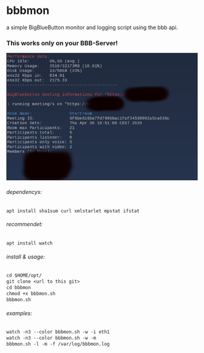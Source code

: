 # bbbmon
a simple BigBlueButton monitor and logging script using the bbb api.

### This works only on your BBB-Server!

![alt text](https://github.com/chillje/bbbmon/blob/master/figures/bbbmon_watch-mode.png?raw=true "bbbmon watch-mode")




###### dependencys:
```
apt install sha1sum curl xmlstarlet mpstat ifstat
```
###### recommendet:
```
apt install watch
```

###### install & usage:
```
cd $HOME/opt/
git clone <url to this git>
cd bbbmon
chmod +x bbbmon.sh
bbbmon.sh
```

###### examples:
```
watch -n3 --color bbbmon.sh -w -i eth1
watch -n3 --color bbbmon.sh -w -m
bbbmon.sh -l -m -f /var/log/bbbmon.log
```
